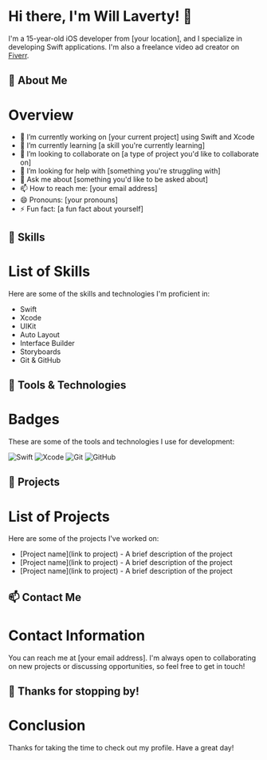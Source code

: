 # Hi there, I'm Will Laverty! 👋

I'm a 15-year-old iOS developer from [your location], and I specialize in developing Swift applications. I'm also a freelance video ad creator on [Fiverr](https://www.fiverr.com/users/[your_fiverr_username]/dashboard).

## 🧐 About Me

# Overview
- 🔭 I’m currently working on [your current project] using Swift and Xcode
- 🌱 I’m currently learning [a skill you're currently learning]
- 👯 I’m looking to collaborate on [a type of project you'd like to collaborate on]
- 🤔 I’m looking for help with [something you're struggling with]
- 💬 Ask me about [something you'd like to be asked about]
- 📫 How to reach me: [your email address]
- 😄 Pronouns: [your pronouns]
- ⚡ Fun fact: [a fun fact about yourself]

## 🚀 Skills

# List of Skills
Here are some of the skills and technologies I'm proficient in:

- Swift
- Xcode
- UIKit
- Auto Layout
- Interface Builder
- Storyboards
- Git & GitHub

## 🔧 Tools & Technologies

# Badges
These are some of the tools and technologies I use for development:

![Swift](https://img.shields.io/badge/-Swift-333333?style=flat&logo=Swift&logoColor=orange)
![Xcode](https://img.shields.io/badge/-Xcode-333333?style=flat&logo=Xcode&logoColor=blue)
![Git](https://img.shields.io/badge/-Git-333333?style=flat&logo=Git&logoColor=white)
![GitHub](https://img.shields.io/badge/-GitHub-333333?style=flat&logo=GitHub&logoColor=white)

## 🌟 Projects

# List of Projects
Here are some of the projects I've worked on:

- [Project name](link to project) - A brief description of the project
- [Project name](link to project) - A brief description of the project
- [Project name](link to project) - A brief description of the project

## 📫 Contact Me

# Contact Information
You can reach me at [your email address]. I'm always open to collaborating on new projects or discussing opportunities, so feel free to get in touch!

## 🎉 Thanks for stopping by!

# Conclusion
Thanks for taking the time to check out my profile. Have a great day!
